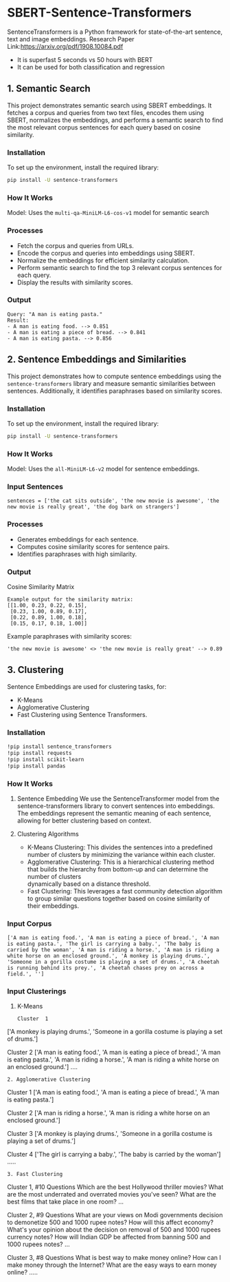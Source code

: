 # SBERT-Sentence-Transformers
SentenceTransformers is a Python framework for state-of-the-art sentence, text and image embeddings.
Research Paper Link:<ins>https://arxiv.org/pdf/1908.10084.pdf </ins>

- It is superfast 5 seconds vs 50 hours with BERT
- It can be used for both classification and regression

## 1. Semantic Search
This project demonstrates semantic search using SBERT embeddings. It fetches a corpus and queries from two text files, encodes them using SBERT, normalizes the embeddings, and performs a semantic search to find the most relevant corpus sentences for each query based on cosine similarity.
### Installation 
To set up the environment, install the required library:  
```bash
pip install -U sentence-transformers
```
### How It Works
Model: Uses the `multi-qa-MiniLM-L6-cos-v1` model for semantic search
### Processes
- Fetch the corpus and queries from URLs.
- Encode the corpus and queries into embeddings using SBERT.
- Normalize the embeddings for efficient similarity calculation.
- Perform semantic search to find the top 3 relevant corpus sentences for each query.
- Display the results with similarity scores.
### Output
```
Query: "A man is eating pasta."
Result: 
- A man is eating food. --> 0.851
- A man is eating a piece of bread. --> 0.841
- A man is eating pasta. --> 0.856
```
## 2. Sentence Embeddings and Similarities
This project demonstrates how to compute sentence embeddings using the `sentence-transformers` library and measure semantic similarities between sentences. Additionally, it identifies paraphrases based on similarity scores.  
### Installation  

To set up the environment, install the required library:  
```bash
pip install -U sentence-transformers
```
### How It Works
Model: Uses the `all-MiniLM-L6-v2` model for sentence embeddings.

### Input Sentences
```
sentences = ['the cat sits outside', 'the new movie is awesome', 'the new movie is really great', 'the dog bark on strangers']  
```

### Processes
- Generates embeddings for each sentence.
- Computes cosine similarity scores for sentence pairs.
- Identifies paraphrases with high similarity.

### Output
Cosine Similarity Matrix
```
Example output for the similarity matrix:
[[1.00, 0.23, 0.22, 0.15],  
 [0.23, 1.00, 0.89, 0.17],  
 [0.22, 0.89, 1.00, 0.18],  
 [0.15, 0.17, 0.18, 1.00]]  
```

Example paraphrases with similarity scores:
```
'the new movie is awesome' <> 'the new movie is really great' --> 0.89
```
## 3. Clustering
Sentence Embeddings are used for clustering tasks, for:
- K-Means
- Agglomerative Clustering
- Fast Clustering using Sentence Transformers.
### Installation
```bash
!pip install sentence_transformers
!pip install requests
!pip install scikit-learn
!pip install pandas
```
### How It Works
1. Sentence Embedding
We use the SentenceTransformer model from the sentence-transformers library to convert sentences into embeddings. The embeddings represent the semantic meaning of each sentence, allowing for better clustering based on context.

2. Clustering Algorithms
   - K-Means Clustering: This divides the sentences into a predefined number of clusters by minimizing the variance within each cluster.
   - Agglomerative Clustering: This is a hierarchical clustering method that builds the hierarchy from bottom-up and can determine the number of clusters  
     dynamically based on a distance threshold.
   - Fast Clustering: This leverages a fast community detection algorithm to group similar questions together based on cosine similarity of their embeddings.
### Input Corpus
```
['A man is eating food.', 'A man is eating a piece of bread.', 'A man is eating pasta.', 'The girl is carrying a baby.', 'The baby is carried by the woman', 'A man is riding a horse.', 'A man is riding a white horse on an enclosed ground.', 'A monkey is playing drums.', 'Someone in a gorilla costume is playing a set of drums.', 'A cheetah is running behind its prey.', 'A cheetah chases prey on across a field.', '']
```
### Input Clusterings
1. K-Means
   ```
   Cluster  1
['A monkey is playing drums.', 'Someone in a gorilla costume is playing a set of drums.']

Cluster  2
['A man is eating food.', 'A man is eating a piece of bread.', 'A man is eating pasta.', 'A man is riding a horse.', 'A man is riding a white horse on an enclosed ground.']
....
   ```
2. Agglomerative Clustering
   ```
Cluster  1
['A man is eating food.', 'A man is eating a piece of bread.', 'A man is eating pasta.']

Cluster  2
['A man is riding a horse.', 'A man is riding a white horse on an enclosed ground.']

Cluster  3
['A monkey is playing drums.', 'Someone in a gorilla costume is playing a set of drums.']

Cluster  4
['The girl is carrying a baby.', 'The baby is carried by the woman']
.....
   ```
3. Fast Clustering
   ```
Cluster 1, #10 Questions
	 Which are the best Hollywood thriller movies?
	 What are the most underrated and overrated movies you've seen?
	 What are the best films that take place in one room?
	 ...

Cluster 2, #9 Questions
	 What are your views on Modi governments decision to demonetize 500 and 1000 rupee notes? How will this affect economy?
	 What's your opinion about the decision on removal of 500 and 1000 rupees currency notes?
	 How will Indian GDP be affected from banning 500 and 1000 rupees notes?
	 ...

Cluster 3, #8 Questions
	 What is best way to make money online?
	 How can I make money through the Internet?
	 What are the easy ways to earn money online?
  .....
   ```
